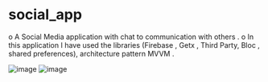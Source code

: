 # social_app

o A Social Media application with chat to communication with others .
o In this application I have used the libraries (Firebase , Getx , Third Party, Bloc ,
shared preferences), architecture pattern MVVM .

![image](https://user-images.githubusercontent.com/55663920/159214723-9c23b71e-630f-4b14-a797-c6d81ee522c4.png)
![image](https://user-images.githubusercontent.com/55663920/159214815-143c4a00-b0e5-4377-9db8-36a5dcabcd74.png)


<!-- ## Getting Started

This project is a starting point for a Flutter application.

A few resources to get you started if this is your first Flutter project:

- [Lab: Write your first Flutter app](https://flutter.dev/docs/get-started/codelab)
- [Cookbook: Useful Flutter samples](https://flutter.dev/docs/cookbook)

For help getting started with Flutter, view our
[online documentation](https://flutter.dev/docs), which offers tutorials,
samples, guidance on mobile development, and a full API reference. -->
